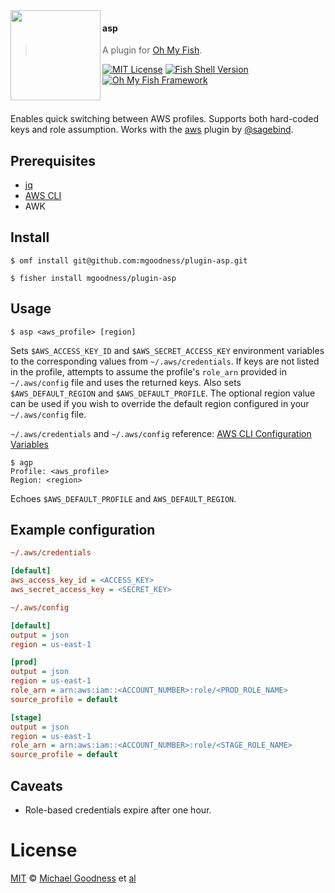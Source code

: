 <img src="https://cdn.rawgit.com/oh-my-fish/oh-my-fish/e4f1c2e0219a17e2c748b824004c8d0b38055c16/docs/logo.svg" align="left" width="144px" height="144px"/>

#### asp

> A plugin for [Oh My Fish][omf-link].

[![MIT License](https://img.shields.io/badge/license-MIT-007EC7.svg?style=flat-square)](/LICENSE)
[![Fish Shell Version](https://img.shields.io/badge/fish-v2.2.0-007EC7.svg?style=flat-square)](https://fishshell.com)
[![Oh My Fish Framework](https://img.shields.io/badge/Oh%20My%20Fish-Framework-007EC7.svg?style=flat-square)](https://www.github.com/oh-my-fish/oh-my-fish)

<br/>

Enables quick switching between AWS profiles. Supports both hard-coded keys and role assumption. Works with the [aws](https://github.com/oh-my-fish/plugin-aws) plugin by [@sagebind](https://github.com/sagebind).


## Prerequisites

- [jq](https://stedolan.github.io/jq/)
- [AWS CLI](https://aws.amazon.com/cli/)
- AWK


## Install

```fish
$ omf install git@github.com:mgoodness/plugin-asp.git
```

```fish
$ fisher install mgoodness/plugin-asp
```


## Usage

```fish
$ asp <aws_profile> [region]
```


Sets `$AWS_ACCESS_KEY_ID` and `$AWS_SECRET_ACCESS_KEY` environment variables to
the corresponding values from `~/.aws/credentials`. If keys are not listed in the
profile, attempts to assume the profile's `role_arn` provided in `~/.aws/config` file
and uses the returned keys.
Also sets `$AWS_DEFAULT_REGION` and `$AWS_DEFAULT_PROFILE`.
The optional region value can be used if you wish to override the default region
configured in your `~/.aws/config` file.

`~/.aws/credentials` and `~/.aws/config` reference: [AWS CLI Configuration Variables](https://docs.aws.amazon.com/cli/latest/topic/config-vars.html)

```fish
$ agp
Profile: <aws_profile>
Region: <region>
```

Echoes `$AWS_DEFAULT_PROFILE` and `AWS_DEFAULT_REGION`.


## Example configuration

```ini
~/.aws/credentials

[default]
aws_access_key_id = <ACCESS_KEY>
aws_secret_access_key = <SECRET_KEY>
```

```ini
~/.aws/config

[default]
output = json
region = us-east-1

[prod]
output = json
region = us-east-1
role_arn = arn:aws:iam::<ACCOUNT_NUMBER>:role/<PROD_ROLE_NAME>
source_profile = default

[stage]
output = json
region = us-east-1
role_arn = arn:aws:iam::<ACCOUNT_NUMBER>:role/<STAGE_ROLE_NAME>
source_profile = default
```


## Caveats

- Role-based credentials expire after one hour.


# License

[MIT][mit] © [Michael Goodness][author] et [al][contributors]


[mit]:            https://opensource.org/licenses/MIT
[author]:         https://github.com/mgoodness
[contributors]:   https://github.com/mgoodness/plugin-asp/graphs/contributors
[omf-link]:       https://www.github.com/oh-my-fish/oh-my-fish

[license-badge]:  https://img.shields.io/badge/license-MIT-007EC7.svg?style=flat-square
